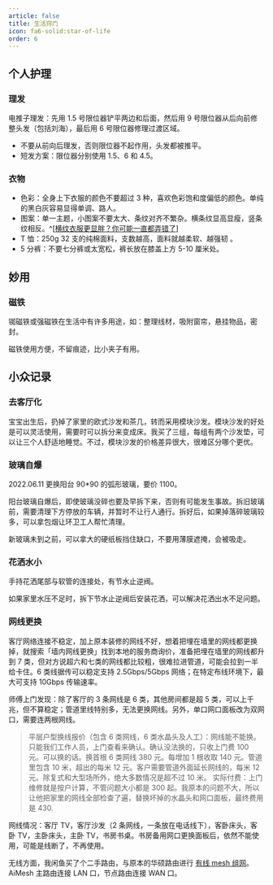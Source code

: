 ```yaml
---
article: false
title: 生活窍门
icon: fa6-solid:star-of-life
order: 6
---
```


## 个人护理

### 理发

电推子理发：先用 1.5 号限位器铲平两边和后面，然后用 9 号限位器从后向前修整头发（包括刘海），最后用 6 号限位器修理过渡区域。

- 不要从前向后理发，否则限位器不起作用，头发都被推平。
- 短发方案：限位器分别使用 1.5、6 和 4.5。

### 衣物

- 色彩：全身上下衣服的颜色不要超过 3 种，喜欢色彩饱和度偏低的颜色。单纯的黑白灰容易显得单调、路人。​
- 图案：单一主题，小图案不要太大、条纹对齐不繁杂。横条纹显高显瘦，竖条纹相反。​^[[横纹衣服更显胖？你可能一直都弄错了](https://www.guokr.com/article/459972/)]
- T 恤：250g 32 支的纯棉面料，支数越高，面料就越柔软、越强韧 ​。
- 5 分裤：不要七分裤或太宽松，裤长放在膝盖上方 5-10 厘米处。

## 妙用

### 磁铁

铷磁铁或强磁铁在生活中有许多用途，如：整理线材，吸附窗帘，悬挂物品，密封。

磁铁使用方便，不留痕迹，比小夹子有用。

## 小众记录

### 去客厅化

宝宝出生后，扔掉了家里的欧式沙发和茶几，转而采用模块沙发。模块沙发的好处是可以灵活使用，需要时可以拆分来变成床。我买了三组，每组有两个沙发垫，可以让三个人舒适地睡觉。不过，模块沙发的价格差异很大，很难区分哪个更优。

### 玻璃自爆

2022.06.11 更换阳台 90\*90 的弧形玻璃，要价 1100。

阳台玻璃自爆后，即使玻璃没碎也要及早拆下来，否则有可能发生事故。拆旧玻璃前，需要清理下方停放的车辆，并暂时不让行人通行。拆好后，如果掉落碎玻璃较多，可以拿包烟让环卫工人帮忙清理。

新玻璃未到之前，可以拿大的硬纸板挡住缺口，不要用薄膜遮掩，会被吸走。

### 花洒水小

手持花洒尾部与软管的连接处，有节水止逆阀。

如果家里水压不足时，拆下节水止逆阀后安装花洒，可以解决花洒出水不足问题。

### 网线更换

客厅网络连接不稳定，加上原本装修的网线不好，想着把埋在墙里的网线都更换掉，就搜索「墙内网线更换」找到本地的服务商询价，准备把埋在墙里的网线都升到 7 类，但对方说超六和七类的网线都比较粗，很难拉进管道，可能会拉到一半给卡住。6 类线据传可以稳定支持 2.5Gbps/5Gbps 网络；在特定布线环境下，最大可支持 10Gbps 传输速率。

师傅上门发现：除了客厅的 3 条网线是 6 类，其他房间都是超 5 类，可以上千兆，但不算稳定；管道里线特别多，无法更换网线。另外，单口网口面板改为双网口，需要连两根网线。

> 平层户型换线报价（包含 6 类网线，6 类水晶头及人工）：网线能不能换。只能我们工作人员，上门查看来确认。确认没法换的，只收上门费 100 元。可以换的话。换首根 6 类网线 380 元。每增加 1 根收取 140 元。管道里包含 10 米，超出的每米 12 元。客户需要管道外面延长网线的，每米 12 元。除复式和大型场所外，绝大多数情况是超不过 10 米。
> 实际付费：上门维修就是按户计算，不管问题大小都是 300 起。我原本的问题不大，所以让他把家里的网线全部检查了遍，替换坏掉的水晶头和网口面板，最终费用是 430.

网线情况：客厅 TV，客厅沙发（2 条网线，一条放在电话线下），客卧床头，客卧 TV，主卧床头，主卧 TV，书房书桌。书房备用网口更换面板后，依然不能使用，可能是线断了，不再使用。

无线方面，我闲鱼买了个二手路由，与原本的华硕路由进行 [有线 mesh 组网](https://sspai.com/post/74200)。AiMesh 主路由连接 LAN 口，节点路由连接 WAN 口。
